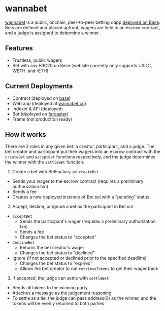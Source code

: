 # wannabet

[wannabet](https://wannabet.cc) is a public, onchain, peer-to-peer betting dapp [deployed on Base](https://basescan.org/address/0x304ac36402d551fbba8e53e04e770337022e8757). Bets are defined and placed upfront, wagers are held in an escrow contract, and a judge is assigned to determine a winner.

## Features

- Trustless, public wagers
- Bet with any ERC20 on Base (website currently only supports USDC, WETH, and rETH)

## Current Deployments

- Contract (deployed on [base](https://basescan.org/address/0x304ac36402d551fbba8e53e04e770337022e8757))
- Web app (deployed at [wannabet.cc](https://wannabet.cc))
- Indexer & API (deployed)
- Bot (deployed on [farcaster](https://warpcast.com/wannabet))
- Frame (not production ready)

## How it works

There are 3 roles in any given bet: a creator, participant, and a judge. The bet creator and participant put their wagers into an escrow contract with the `createBet` and `acceptBet` functions respectively, and the judge determines the winner with the `settleBet` function.

1. Create a bet with BetFactory.sol `createBet`

- Sends your wager to the escrow contract (requires a preliminary authorization txn)
- Sends a fee
- Creates a new deployed instance of Bet.sol with a "pending" status

2. Accept, decline, or ignore a bet as the participant in Bet.sol

- `acceptBet`
  - Sends the participant's wager (requires a preliminary authorization txn)
  - Sends a fee
  - Changes the bet status to "accepted"
- `declineBet`
  - Returns the bet creator's wager
  - Changes the bet status to "declined"
- Ignore (if not accepted or declined prior to the specified deadline)
  - Changes the bet status to "expired"
  - Allows the bet creator to run `retrieveTokens` to get their wager back

3. If accepted, the judge can settle with `settleBet`

- Sends all tokens to the winning party
- Attaches a message as the judgement reasoning
- To settle as a tie, the judge can pass address(0) as the winner, and the tokens will be evenly returned to both parties
